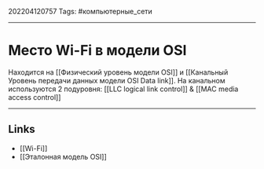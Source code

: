 202204120757
Tags: #компьютерные_сети

---

# Место Wi-Fi в модели OSI
Находится на [[Физический уровень модели OSI]] и [[Канальный Уровень передачи данных модели OSI Data link]]. На канальном используются 2 подуровня: [[LLC logical link control]] & [[MAC media access control]]

---
## Links
- [[Wi-Fi]]
- [[Эталонная модель OSI]]